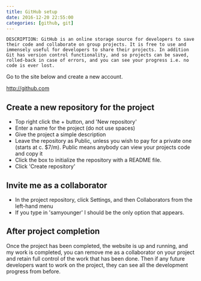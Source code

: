 ```yaml
---
title: GitHub setup
date: 2016-12-20 22:55:00
categories: [github, git]
---
```


    DESCRIPTION: GitHub is an online storage source for developers to save their code and collaborate on group projects. It is free to use and immensely useful for developers to share their projects. In addition Git has version control functionality, and so projects can be saved, rolled-back in case of errors, and you can see your progress i.e. no code is ever lost.

Go to the site below and create a new account.

<a class="main-link" href="https://github.com">http://github.com</a>

## Create a new repository for the project

  * Top right click the + button, and 'New repository'
  * Enter a name for the project (do not use spaces)
  * Give the project a simple description
  * Leave the repository as Public, unless you wish to pay for a private one (starts at c. $7/m). Public means anybody can view your projects code and copy it
  * Click the box to initialize the repository with a README file.
  * Click 'Create repository'

## Invite me as a collaborator
  * In the project repository, click Settings, and then Collaborators from the left-hand menu
  * If you type in 'samyounger' I should be the only option that appears.

## After project completion
Once the project has been completed, the website is up and running, and my work is completed, you can remove me as a collaborator on your project and retain full control of the work that has been done. Then if any future developers want to work on the project, they can see all the development progress from before.
